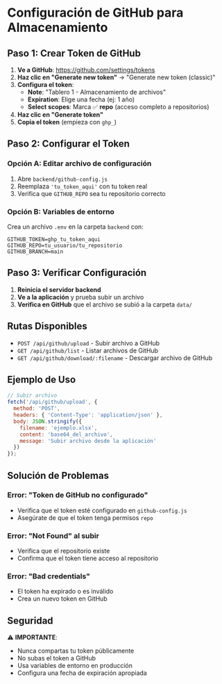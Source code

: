 # Configuración de GitHub para Almacenamiento

## Paso 1: Crear Token de GitHub

1. **Ve a GitHub**: https://github.com/settings/tokens
2. **Haz clic en "Generate new token"** → "Generate new token (classic)"
3. **Configura el token**:
   - **Note**: "Tablero 1 - Almacenamiento de archivos"
   - **Expiration**: Elige una fecha (ej: 1 año)
   - **Select scopes**: Marca ✅ **repo** (acceso completo a repositorios)
4. **Haz clic en "Generate token"**
5. **Copia el token** (empieza con `ghp_`)

## Paso 2: Configurar el Token

### Opción A: Editar archivo de configuración
1. Abre `backend/github-config.js`
2. Reemplaza `'tu_token_aqui'` con tu token real
3. Verifica que `GITHUB_REPO` sea tu repositorio correcto

### Opción B: Variables de entorno
Crea un archivo `.env` en la carpeta `backend` con:
```
GITHUB_TOKEN=ghp_tu_token_aqui
GITHUB_REPO=tu_usuario/tu_repositorio
GITHUB_BRANCH=main
```

## Paso 3: Verificar Configuración

1. **Reinicia el servidor backend**
2. **Ve a la aplicación** y prueba subir un archivo
3. **Verifica en GitHub** que el archivo se subió a la carpeta `data/`

## Rutas Disponibles

- `POST /api/github/upload` - Subir archivo a GitHub
- `GET /api/github/list` - Listar archivos de GitHub
- `GET /api/github/download/:filename` - Descargar archivo de GitHub

## Ejemplo de Uso

```javascript
// Subir archivo
fetch('/api/github/upload', {
  method: 'POST',
  headers: { 'Content-Type': 'application/json' },
  body: JSON.stringify({
    filename: 'ejemplo.xlsx',
    content: 'base64_del_archivo',
    message: 'Subir archivo desde la aplicación'
  })
});
```

## Solución de Problemas

### Error: "Token de GitHub no configurado"
- Verifica que el token esté configurado en `github-config.js`
- Asegúrate de que el token tenga permisos `repo`

### Error: "Not Found" al subir
- Verifica que el repositorio existe
- Confirma que el token tiene acceso al repositorio

### Error: "Bad credentials"
- El token ha expirado o es inválido
- Crea un nuevo token en GitHub

## Seguridad

⚠️ **IMPORTANTE**:
- Nunca compartas tu token públicamente
- No subas el token a GitHub
- Usa variables de entorno en producción
- Configura una fecha de expiración apropiada 